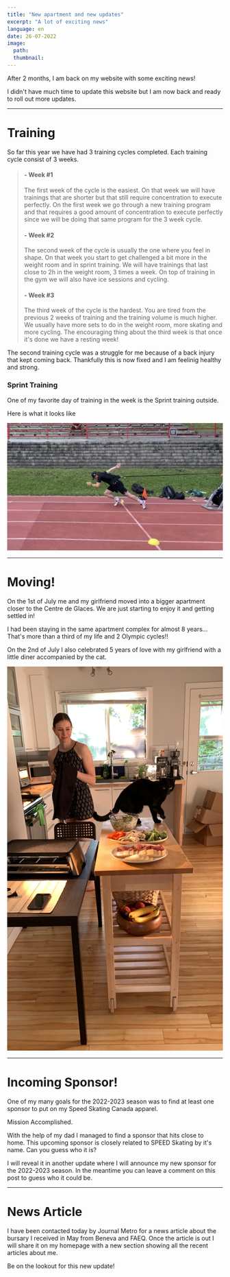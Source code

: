 ```yaml
---
title: "New apartment and new updates"
excerpt: "A lot of exciting news"
language: en
date: 26-07-2022
image:
  path: 
  thumbnail: 
---
```


After 2 months, I am back on my website with some exciting news! 

I didn't have much time to update this website but I am now back and ready to roll out more updates.

---
# Training

So far this year we have had 3 training cycles completed. Each training cycle consist of 3 weeks. 

> #### - Week #1
> The first week of the cycle is the easiest. On that week we will have trainings that are shorter but that still require concentration to execute perfectly. On the first week we go through a new training program and that requires a good amount of concentration to execute perfectly since we will be doing that same program for the 3 week cycle. 
> #### - Week #2
> The second week of the cycle is usually the one where you feel in shape. On that week you start to get challenged a bit more in the weight room and in sprint training. We will have trainings that last close to 2h in the weight room, 3 times a week. On top of training in the gym we will also have ice sessions and cycling.
> #### - Week #3
> The third week of the cycle is the hardest. You are tired from the previous 2 weeks of training and the training volume is much higher. We usually have more sets to do in the weight room, more skating and more cycling. The encouraging thing about the third week is that once it's done we have a resting week! 

The second training cycle was a struggle for me because of a back injury that kept coming back. Thankfully this is now fixed and I am feelinig healthy and strong. 


### Sprint Training

One of my favorite day of training in the week is the Sprint training outside. 

Here is what it looks like

![Sprint Training](/images/sprints.jpg)  

---
# Moving! 

On the 1st of July me and my girlfriend moved into a bigger apartment closer to the Centre de Glaces. We are just starting to enjoy it and getting settled in! 

I had been staying in the same apartment complex for almost 8 years... That's more than a third of my life and 2 Olympic cycles!! 

On the 2nd of July I also celebrated 5 years of love with my girlfriend with a little diner accompanied by the cat.

![Diner](/images/diner.JPG) 

---
# Incoming Sponsor!

One of my many goals for the 2022-2023 season was to find at least one sponsor to put on my Speed Skating Canada apparel. 

Mission Accomplished. 

With the help of my dad I managed to find a sponsor that hits close to home. This upcoming sponsor is closely related to SPEED Skating by it's name. Can you guess who it is? 

I will reveal it in another update where I will announce my new sponsor for the 2022-2023 season. In the meantime you can leave a comment on this post to guess who it could be.

---
# News Article

I have been contacted today by Journal Metro for a news article about the bursary I received in May from Beneva and FAEQ. Once the article is out I will share it on my homepage with a new section showing all the recent articles about me.

Be on the lookout for this new update!

